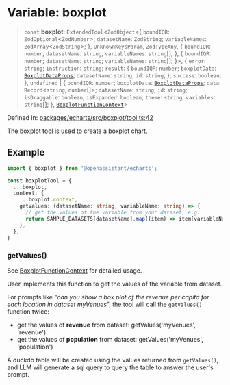 # Variable: boxplot

> `const` **boxplot**: `ExtendedTool`\<`ZodObject`\<\{ `boundIQR`: `ZodOptional`\<`ZodNumber`\>; `datasetName`: `ZodString`; `variableNames`: `ZodArray`\<`ZodString`\>; \}, `UnknownKeysParam`, `ZodTypeAny`, \{ `boundIQR`: `number`; `datasetName`: `string`; `variableNames`: `string`[]; \}, \{ `boundIQR`: `number`; `datasetName`: `string`; `variableNames`: `string`[]; \}\>, \{ `error`: `string`; `instruction`: `string`; `result`: \{ `boundIQR`: `number`; `boxplotData`: [`BoxplotDataProps`](../type-aliases/BoxplotDataProps.md); `datasetName`: `string`; `id`: `string`; \}; `success`: `boolean`; \}, `undefined` \| \{ `boundIQR`: `number`; `boxplotData`: [`BoxplotDataProps`](../type-aliases/BoxplotDataProps.md); `data`: `Record`\<`string`, `number`[]\>; `datasetName`: `string`; `id`: `string`; `isDraggable`: `boolean`; `isExpanded`: `boolean`; `theme`: `string`; `variables`: `string`[]; \}, [`BoxplotFunctionContext`](../type-aliases/BoxplotFunctionContext.md)\>

Defined in: [packages/echarts/src/boxplot/tool.ts:42](https://github.com/GeoDaCenter/openassistant/blob/522ecb744b2b3ea1ecebec02c21c19736abe51ae/packages/echarts/src/boxplot/tool.ts#L42)

The boxplot tool is used to create a boxplot chart.

## Example

```typescript
import { boxplot } from '@openassistant/echarts';

const boxplotTool = {
  ...boxplot,
  context: {
    ...boxplot.context,
    getValues: (datasetName: string, variableName: string) => {
      // get the values of the variable from your dataset, e.g.
      return SAMPLE_DATASETS[datasetName].map((item) => item[variableName]);
    },
  },
}
```

### getValues()

See [BoxplotFunctionContext](../type-aliases/BoxplotFunctionContext.md) for detailed usage.

User implements this function to get the values of the variable from dataset.

For prompts like "_can you show a box plot of the revenue per capita for each location in dataset myVenues_", the tool will
call the `getValues()` function twice:
- get the values of **revenue** from dataset: getValues('myVenues', 'revenue')
- get the values of **population** from dataset: getValues('myVenues', 'population')

A duckdb table will be created using the values returned from `getValues()`, and LLM will generate a sql query to query the table to answer the user's prompt.
